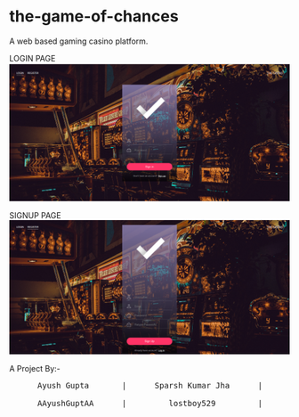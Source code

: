# the-game-of-chances
A web based gaming casino platform.

LOGIN PAGE
![Login Page](/resources/Screenshots/login.png?raw=true "Login Portal")

SIGNUP PAGE
![Sign Up Page](/resources/Screenshots/signup.png?raw=true "Sign Up Portal")

A Project By:-
<pre>
      Ayush Gupta       |      Sparsh Kumar Jha      |       Ayush Daksh <br>
      AAyushGuptAA      |         lostboy529         |       frozentoad9
</pre>
